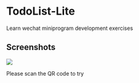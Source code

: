 # TodoList-Lite
Learn wechat miniprogram development exercises

## Screenshots

![](https://ftp.bmp.ovh/imgs/2021/04/87ec41fe0b29afaa.png)

Please scan the QR code to try
